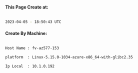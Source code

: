 
   
#### This Page Create at:

```bash

2023-04-05 - 18:50:43 UTC

```

#### Create By Machine:

```bash

Host Name : fv-az577-153

platform  : Linux-5.15.0-1034-azure-x86_64-with-glibc2.35

Ip Local  : 10.1.0.192

```

